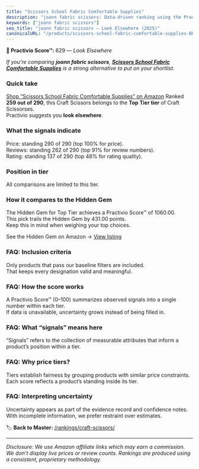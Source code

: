 ```yaml
---
title: "Scissors School Fabric Comfortable Supplies"
description: "joann fabric scissors: Data-driven ranking using the Practivio Score™. Positioned by quality, value, demand, findability, momentum."
keywords: ["joann fabric scissors"]
seo_title: "joann fabric scissors — Look Elsewhere (2025)"
canonicalURL: "/products/scissors-school-fabric-comfortable-supplies-B0DJVDQXFM/"
---
```


**🚫 Practivio Score™:** 629 — _Look Elsewhere_


*If you're comparing **joann fabric scissors**, **[Scissors School Fabric Comfortable Supplies](https://www.amazon.com/dp/B0DJVDQXFM?tag=practivio-20)** is a strong alternative to put on your shortlist.*
### Quick take
[Shop “Scissors School Fabric Comfortable Supplies” on Amazon](https://www.amazon.com/dp/B0DJVDQXFM?tag=practivio-20)
Ranked **259 out of 290**, this Craft Scissors belongs to the **Top Tier tier** of Craft Scissorses.  
Practivio suggests you **look elsewhere**.

### What the signals indicate
Price: standing 290 of 290 (top 100% for price).  
Reviews: standing 262 of 290 (top 91% for review numbers).  
Rating: standing 137 of 290 (top 48% for rating quality).  

### Position in tier
All comparisons are limited to this tier.

### How it compares to the Hidden Gem
The Hidden Gem for Top Tier achieves a Practivio Score™ of 1060.00.  
This pick trails the Hidden Gem by 431.00 points.  
Keep this in mind when weighing your top choices.  

See the Hidden Gem on Amazon → [View listing](https://www.amazon.com/dp/B01BRGU8R0?tag=practivio-20)

### FAQ: Inclusion criteria
Only products that pass our baseline filters are included.  
That keeps every designation valid and meaningful.

### FAQ: How the score works
A Practivio Score™ (0–100) summarizes observed signals into a single number within each tier.  
If data is unavailable, uncertainty grows instead of being filled in.

### FAQ: What “signals” means here
“Signals” refers to the collection of measurable attributes that inform a product’s position within a tier.

### FAQ: Why price tiers?
Tiers establish fairness by grouping products with similar price constraints.  
Each score reflects a product’s standing inside its tier.

### FAQ: Interpreting uncertainty
Uncertainty appears as part of the evidence record and confidence notes.  
With incomplete information, we prefer restraint over estimates.


🏷️ **Back to Master:** [/rankings/craft-scissors/](/rankings/craft-scissors/)

---
_Disclosure: We use Amazon affiliate links which may earn a commission. We don’t display live prices or review counts. Rankings are produced using a consistent, proprietary methodology._
